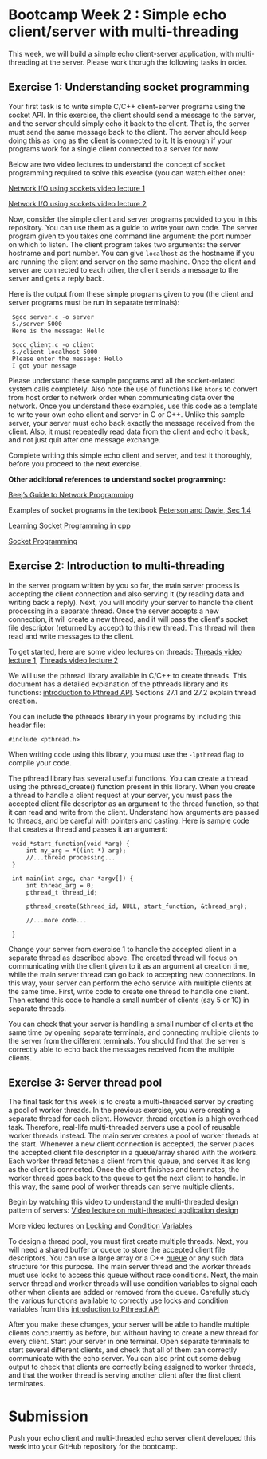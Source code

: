 # Bootcamp Week 2 : Simple echo client/server with multi-threading

This week, we will build a simple echo client-server application, with multi-threading at the server. Please work thorugh the following tasks in order.

## Exercise 1: Understanding socket programming

Your first task is to write simple C/C++ client-server programs using the socket API. In this exercise, the client should send a message to the server, and the server should simply echo it back to the client. That is, the server must send the same message back to the client. The server should keep doing this as long as the client is connected to it. It is enough if your programs work for a single client connected to a server for now.

Below are two video lectures to understand the concept of socket programming required to solve this exercise (you can watch either one):

[Network I/O using sockets video lecture 1](https://youtu.be/2TrQXSFgqBY)

[Network I/O using sockets video lecture 2](https://youtu.be/UIH-cqUjcM0)

Now, consider the simple client and server programs provided to you in this repository. You can use them as a guide to write your own code. The server program given to you takes one command line argument: the port number on which to listen. The client program takes two arguments: the server hostname and port number. You can give ```localhost``` as the hostname if you are running the client and server on the same machine. Once the client and server are connected to each other, the client sends a message to the server and gets a reply back. 

Here is the output from these simple programs given to you  (the client and server programs must be run in separate terminals):

   ```console
    $gcc server.c -o server
    $./server 5000
    Here is the message: Hello
 ```
   ```console
    $gcc client.c -o client
    $./client localhost 5000
    Please enter the message: Hello
    I got your message
```

Please understand these sample programs and all the socket-related system calls completely. Also note the use of functions like ```htons``` to convert from host order to network order when communicating data over the network. Once you understand these examples, use this code as a template to write your own echo client and server in C or C++. Unlike this sample server, your server must echo back exactly the message received from the client. Also, it must repeatedly read data from the client and echo it back, and not just quit after one message exchange. 

Complete writing this simple echo client and server, and test it thoroughly, before you proceed to the next exercise.

**Other additional references to understand socket programming:** 

[Beej’s Guide to Network Programming](https://beej.us/guide/bgnet/html/) 

Examples of socket programs in the textbook [Peterson and Davie, Sec 1.4](https://book.systemsapproach.org/foundation/software.html?highlight=socket#application-programming-interface-sockets)

[Learning Socket Programming in cpp](https://www.codingninjas.com/blog/2020/07/06/learning-socket-programming-in-c/)

[Socket Programming](https://www.geeksforgeeks.org/socket-programming-cc/)


## Exercise 2: Introduction to multi-threading

In the server program written by you so far, the main server process is accepting the client connection and also serving it (by reading data and writing back a reply). Next, you will modify your server to handle the client processing in a separate thread. Once the server accepts a new connection, it will create a new thread, and it will pass the client's socket file descriptor (returned by accept) to this new thread. This thread will then read and write messages to the client. 

To get started, here are some video lectures on threads: [Threads video lecture 1](https://youtu.be/Y1PF0fE-v9M), [Threads video lecture 2](https://youtu.be/SVHLonf5AGY)

We will use the pthread library available in C/C++ to create threads. This document has a detailed explanation of the pthreads library and its functions: [introduction to Pthread API](https://pages.cs.wisc.edu/~remzi/OSTEP/threads-api.pdf). Sections 27.1 and 27.2 explain thread creation. 

You can include the pthreads library in your programs by including this header file:

```#include <pthread.h>```

When writing code using this library, you must use the ```-lpthread``` flag to compile your code. 

The pthread library has several useful functions. You can create a thread using the pthread_create() function present in this library. When you create a thread to handle a client request at your server, you must pass the accepted client file descriptor as an argument to the thread function, so that it can read and write from the client. Understand how arguments are passed to threads, and be careful with pointers and casting. Here is sample code that creates a thread and passes it an argument:

   ```console
    void *start_function(void *arg) {
        int my_arg = *((int *) arg);
        //...thread processing...
    }

    int main(int argc, char *argv[]) {
        int thread_arg = 0;
        pthread_t thread_id;
        
        pthread_create(&thread_id, NULL, start_function, &thread_arg);

        //...more code...

    }
```

Change your server from exercise 1 to handle the accepted client in a separate thread as described above. The created thread will focus on communicating with the client given to it as an argument at creation time, while the main server thread can go back to accepting new connections. In this way, your server can perform the echo service with multiple clients at the same time. First, write code to create one thread to handle one client. Then extend this code to handle a small number of clients (say 5 or 10) in separate threads.

You can check that your server is handling a small number of clients at the same time by opening separate terminals, and connecting multiple clients to the server from the different terminals. You should find that the server is correctly able to echo back the messages received from the multiple clients.

## Exercise 3: Server thread pool

The final task for this week is to create a multi-threaded server by creating a pool of worker threads. In the previous exercise, you were creating a separate thread for each client. However, thread creation is a high overhead task. Therefore, real-life multi-threaded servers use a pool of reusable worker threads instead. The main server creates a pool of worker threads at the start. Whenever a new client connection is accepted, the server places the accepted client file descriptor in a queue/array shared with the workers. Each worker thread fetches a client from this queue, and serves it as long as the client is connected. Once the client finishes and terminates, the worker thread goes back to the queue to get the next client to handle. In this way, the same pool of worker threads can serve multiple clients.

Begin by watching this video to understand the multi-threaded design pattern of servers: [Video lecture on multi-threaded application design](https://youtu.be/TXZqpu4zmLI)

More video lectures on [Locking](https://youtu.be/EBevKfTDXUI) and [Condition Variables](https://youtu.be/rMpOfbaP2PQ)

To design a thread pool, you must first create multiple threads. Next, you will need a shared buffer or queue to store the accepted client file descriptors. You can use a large array or a C++  [queue](https://www.cplusplus.com/reference/queue/queue/) or any such data structure for this purpose. The main server thread and the worker threads must use locks to access this queue without race conditions. Next, the main server thread and worker threads will use condition variables to signal each other when clients are added or removed from the queue. Carefully study the various functions available to correctly use locks and condition variables from this [introduction to Pthread API](https://pages.cs.wisc.edu/~remzi/OSTEP/threads-api.pdf)

After you make these changes, your server will be able to handle multiple clients concurrently as before, but without having to create a new thread for every client. Start your server in one terminal. Open separate terminals to start several different clients, and check that all of them can correctly communicate with the echo server. You can also print out some debug output to check that clients are correctly being assigned to worker threads, and that the worker thread is serving another client after the first client terminates.

# Submission
Push your echo client and multi-threaded echo server client developed this week into your GitHub repository for the bootcamp.


